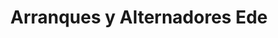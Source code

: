 ---
title: "Arranques y Alternadores Ede"
url: /caracas/arranques-y-alternadores-ede/
shop: piezas de automóviles
---